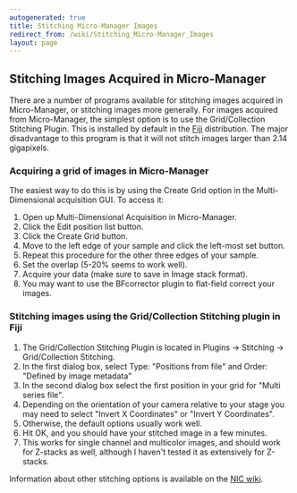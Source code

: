```yaml
---
autogenerated: true
title: Stitching Micro-Manager Images
redirect_from: /wiki/Stitching_Micro-Manager_Images
layout: page
---
```


## Stitching Images Acquired in Micro-Manager

There are a number of programs available for stitching images acquired
in Micro-Manager, or stitching images more generally. For images
acquired from Micro-Manager, the simplest option is to use the
Grid/Collection Stitching Plugin. This is installed by default in the
[Fiji](http://fiji.sc) distribution. The major disadvantage to this
program is that it will not stitch images larger than 2.14 gigapixels.

### Acquiring a grid of images in Micro-Manager

The easiest way to do this is by using the Create Grid option in the
Multi-Dimensional acquisition GUI. To access it:

1.  Open up Multi-Dimensional Acquisition in Micro-Manager.
2.  Click the Edit position list button.
3.  Click the Create Grid button.
4.  Move to the left edge of your sample and click the left-most set
    button.
5.  Repeat this procedure for the other three edges of your sample.
6.  Set the overlap (5-20% seems to work well).
7.  Acquire your data (make sure to save in Image stack format).
8.  You may want to use the BFcorrector plugin to flat-field correct
    your images.

### Stitching images using the Grid/Collection Stitching plugin in Fiji

1.  The Grid/Collection Stitching Plugin is located in Plugins -&gt;
    Stitching -&gt; Grid/Collection Stitching.
2.  In the first dialog box, select Type: "Positions from file" and
    Order: "Defined by image metadata"
3.  In the second dialog box select the first position in your grid for
    "Multi series file".
4.  Depending on the orientation of your camera relative to your stage
    you may need to select "Invert X Coordinates" or "Invert Y
    Coordinates".
5.  Otherwise, the default options usually work well.
6.  Hit OK, and you should have your stitched image in a few minutes.
7.  This works for single channel and multicolor images, and should work
    for Z-stacks as well, although I haven't tested it as extensively
    for Z-stacks.

Information about other stitching options is available on the [NIC
wiki](http://nic.ucsf.edu/dokuwiki/doku.php?id=image_stitching_in_micro-manager).

